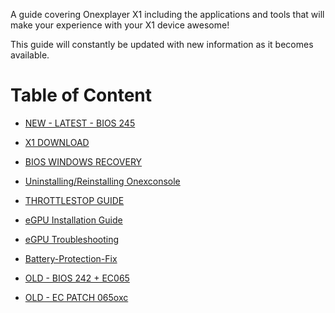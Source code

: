 A guide covering Onexplayer X1 including the applications and tools that will make your experience with your X1 device awesome!

This guide will constantly be updated with new information as it becomes available.
# Table of Content

- [NEW - LATEST - BIOS 245](../main/BIOS245.md)

- [X1 DOWNLOAD](../main/X1-DOWNLOAD.md)

- [BIOS WINDOWS RECOVERY](../main/WinRecovery.md)

- [Uninstalling/Reinstalling Onexconsole](../main/PROBLEMS-WITH-ONEXCONSOLE.md)

- [THROTTLESTOP GUIDE](../main/ThrottleStop-X1.md)

- [eGPU Installation Guide](../main/eGPU-install.md)

- [eGPU Troubleshooting](../main/eGPU-troubleshoot.md)

- [Battery-Protection-Fix](../main/Battery-Protection-Fix.md)

- [OLD - BIOS 242 + EC065](../main/BIOS242EC065.md)

- [OLD - EC PATCH 065oxc](../main/EC-PATCH-065oxc.md)
